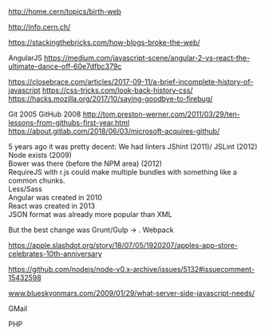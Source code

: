 

http://home.cern/topics/birth-web

http://info.cern.ch/

https://stackingthebricks.com/how-blogs-broke-the-web/

AngularJS
https://medium.com/javascript-scene/angular-2-vs-react-the-ultimate-dance-off-60e7dfbc379c


https://closebrace.com/articles/2017-09-11/a-brief-incomplete-history-of-javascript
https://css-tricks.com/look-back-history-css/
https://hacks.mozilla.org/2017/10/saying-goodbye-to-firebug/


Git 2005
GitHub 2008 http://tom.preston-werner.com/2011/03/29/ten-lessons-from-githubs-first-year.html
https://about.gitlab.com/2018/06/03/microsoft-acquires-github/


5 years ago it was pretty decent: 
We had linters JShint (2011)/ JSLint (2012)   
Node exists (2009)   
Bower was there (before the NPM area) (2012)   
RequireJS with r.js could make multiple bundles with something like a common chunks.   
Less/Sass   
Angular was created in 2010   
React was created in 2013   
JSON format was already more popular than XML   


But the best change was Grunt/Gulp → . Webpack 

https://apple.slashdot.org/story/18/07/05/1920207/apples-app-store-celebrates-10th-anniversary

https://github.com/nodejs/node-v0.x-archive/issues/5132#issuecomment-15432598

www.blueskyonmars.com/2009/01/29/what-server-side-javascript-needs/


GMail

PHP

